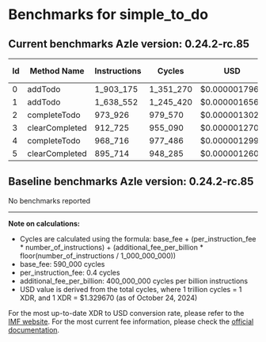 # Benchmarks for simple_to_do

## Current benchmarks Azle version: 0.24.2-rc.85

| Id  | Method Name    | Instructions | Cycles    | USD           | USD/Million Calls |
| --- | -------------- | ------------ | --------- | ------------- | ----------------- |
| 0   | addTodo        | 1_903_175    | 1_351_270 | $0.0000017967 | $1.79             |
| 1   | addTodo        | 1_638_552    | 1_245_420 | $0.0000016560 | $1.65             |
| 2   | completeTodo   | 973_926      | 979_570   | $0.0000013025 | $1.30             |
| 3   | clearCompleted | 912_725      | 955_090   | $0.0000012700 | $1.26             |
| 4   | completeTodo   | 968_716      | 977_486   | $0.0000012997 | $1.29             |
| 5   | clearCompleted | 895_714      | 948_285   | $0.0000012609 | $1.26             |

## Baseline benchmarks Azle version: 0.24.2-rc.85

No benchmarks reported

---

**Note on calculations:**

-   Cycles are calculated using the formula: base_fee + (per_instruction_fee \* number_of_instructions) + (additional_fee_per_billion \* floor(number_of_instructions / 1_000_000_000))
-   base_fee: 590_000 cycles
-   per_instruction_fee: 0.4 cycles
-   additional_fee_per_billion: 400_000_000 cycles per billion instructions
-   USD value is derived from the total cycles, where 1 trillion cycles = 1 XDR, and 1 XDR = $1.329670 (as of October 24, 2024)

For the most up-to-date XDR to USD conversion rate, please refer to the [IMF website](https://www.imf.org/external/np/fin/data/rms_sdrv.aspx).
For the most current fee information, please check the [official documentation](https://internetcomputer.org/docs/current/developer-docs/gas-cost#execution).
